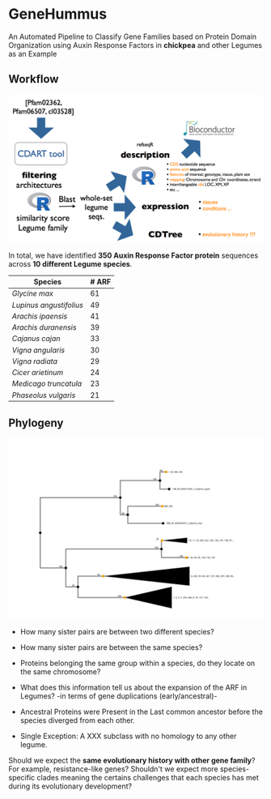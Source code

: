 # GeneHummus

An Automated Pipeline to Classify Gene Families based on Protein Domain Organization using Auxin Response Factors in **chickpea** and other Legumes as an Example

## Workflow

![](workflow.png)


In total, we have identified **350 Auxin Response Factor protein** sequences across **10 different Legume species**. 

| Species  | # ARF |
|---------|----------------|
| *Glycine max* | 61     |
| *Lupinus angustifolius* | 49 |
| *Arachis ipaensis* | 41
| *Arachis duranensis* | 39
| *Cajanus cajan* |  33
| *Vigna angularis* | 30
| *Vigna radiata* | 29
| *Cicer arietinum* | 24
| *Medicago truncatula* | 23 
| *Phaseolus vulgaris* | 21


## Phylogeny  

![](PhyloIO_Tree.svg)

* How many sister pairs are between two different species?   
* How many sister pairs are between the same species?   
* Proteins belonging the same group within a species, do they locate on the same chromosome?  
* What does this information tell us about the expansion of the ARF in Legumes? -in terms of gene duplications (early/ancestral)-  

* Ancestral Proteins were Present in the Last common ancestor before the species diverged from each other.   
* Single Exception: A XXX subclass with no homology to any other legume.   


Should we expect the **same evolutionary history with other gene family**? For example, resistance-like genes? Shouldn't we expect more species-specific clades meaning the certains challenges that each species has met during its evolutionary development?

